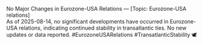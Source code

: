 No Major Changes in Eurozone-USA Relations — [Topic: Eurozone-USA relations]  
As of 2025-08-14, no significant developments have occurred in Eurozone-USA relations, indicating continued stability in transatlantic ties. No new updates or data reported. #EurozoneUSARelations #TransatlanticStability 🕊